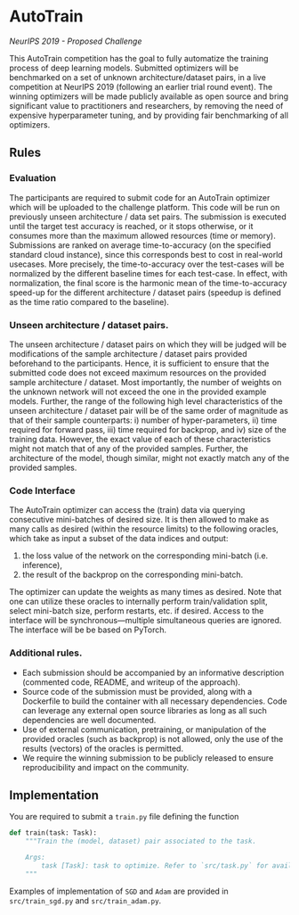 # AutoTrain

*NeurIPS 2019 - Proposed Challenge*

This AutoTrain competition has the goal to fully automatize the training
process of deep learning models. Submitted optimizers will be benchmarked on a set of
unknown architecture/dataset pairs, in a live competition at NeurIPS 2019 (following
an earlier trial round event). The winning optimizers will be made publicly available as
open source and bring significant value to practitioners and researchers, by removing
the need of expensive hyperparameter tuning, and by providing fair benchmarking of
all optimizers.



## Rules

### Evaluation

The participants are required to submit code for an AutoTrain optimizer which will be uploaded to the challenge platform. This code will be run on previously unseen architecture / data set pairs. The submission is executed until the target test accuracy is reached, or it stops otherwise, or it consumes more than the maximum allowed resources (time or memory). Submissions are ranked on average time-to-accuracy (on the specified standard cloud instance), since this corresponds best to cost in real-world usecases. More precisely, the time-to-accuracy over the test-cases will be normalized by the different baseline times for each test-case. In effect, with normalization, the final score is the harmonic mean of the time-to-accuracy speed-up for the different architecture / dataset pairs (speedup is defined as the time ratio compared to the baseline).

### Unseen architecture / dataset pairs.

 The unseen architecture / dataset pairs on which they will be judged will be modifications of the sample architecture / dataset pairs provided beforehand to the participants. Hence, it is sufficient to ensure that the submitted code does not exceed maximum resources on the provided sample architecture / dataset. Most importantly, the number of weights on the unknown network will not exceed the one in the provided example models. Further, the range of the following high level characteristics of the unseen architecture / dataset pair will be of the same order of magnitude as that of their sample counterparts: i) number of hyper-parameters, ii) time required for forward pass, iii) time required for backprop, and iv) size of the training data. However, the exact value of each of these characteristics might not match that of any of the provided samples. Further, the architecture of the model, though similar, might not exactly match any of the provided samples.

### Code Interface

The AutoTrain optimizer can access the (train) data via querying consecutive mini-batches of desired size. It is then allowed to make as many calls as desired (within the resource limits) to the following oracles, which take as input a subset of the data indices and output:

1. the loss value of the network on the corresponding mini-batch (i.e. inference),
2. the result of the backprop on the corresponding mini-batch.

The optimizer can update the weights as many times as desired. Note that one can utilize these oracles to internally perform train/validation split, select mini-batch size, perform restarts, etc. if desired. Access to the interface will be synchronous—multiple simultaneous queries are ignored. The interface will be be based on PyTorch.

### Additional rules.

- Each submission should be accompanied by an informative description (commented code, README, and writeup of the approach).
- Source code of the submission must be provided, along with a Dockerfile to build the container with all necessary dependencies. Code can leverage any external open source libraries as long as all such dependencies are well documented.
- Use of external communication, pretraining, or manipulation of the provided oracles (such as backprop) is not allowed, only the use of the results (vectors) of the oracles is permitted.
- We require the winning submission to be publicly released to ensure reproducibility and impact on the community.



## Implementation

You are required to submit a `train.py` file defining the function

```python
def train(task: Task):
	"""Train the (model, dataset) pair associated to the task.

	Args:
		task [Task]: task to optimize. Refer to `src/task.py` for available functions.
	"""
```

Examples of implementation of `SGD` and `Adam` are provided in `src/train_sgd.py` and `src/train_adam.py`.
